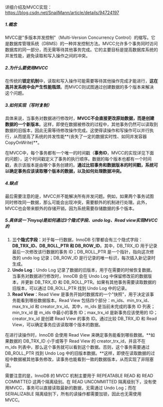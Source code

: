 详细介绍及MVCC实现：https://blog.csdn.net/SnailMann/article/details/94724197

##### 1.概念

MVCC是"多版本并发控制"（Multi-Version Concurrency Control）的缩写。它是数据库管理系统（DBMS）的一种并发控制方法。MVCC允许多个事务同时访问数据库的同一部分，而无需等待其他事务完成。它的主要目标是提高数据库系统的并发性能，避免读取和写入操作之间的冲突。

##### 2.为什么要使用MVCC

在传统的**锁定机制**中，读取和写入操作可能需要等待其他操作完成才能进行，**这在高并发系统中会产生性能瓶颈**。而MVCC则试图通过创建数据的多个版本来解决这个问题。

##### 3.如何实现（写时复制）

具体来说，当事务对数据进行修改时，**MVCC不会直接更改原始数据，而是创建数据的一个新版本**。这样，即使在数据被修改的过程中，其他事务仍然可以读取到数据的旧版本，因此无需等待修改操作完成。这使得读操作和写操作可以并行执行，从而提高了系统的并发性能**(丧失了一定的数据实时性、如同并发容器CopyOnWrite)**。

在MVCC中，每个事务都有一个唯一的时间戳（**事务ID**，MVCC的实现详见下面的问题），这个时间戳定义了事务的执行顺序。数据的每个版本也都有一个时间戳，表示该版本是由哪个事务创建的。**通过比较事务和数据版本的时间戳，系统可以确定事务应该读取哪个版本的数据，以及如何处理数据冲突。**

##### 4.缺点

最后需要注意的是，MVCC并不能解决所有并发问题。例如，如果两个事务试图同时修改同一数据，那么可能会出现冲突，需要额外的机制进行处理。此外，MVCC也会带来额外的存储开销，因为系统需要存储数据的多个版本。

##### 5.具体说一下mysql是如何通过3个隐式字段、undo log、Read view实现MVCC的

1. **三个隐式字段**：对于每一行数据，InnoDB 引擎都会有三个隐式字段：**DB_TRX_ID、DB_ROLL_PTR 和 DB_ROW_ID**。其中，DB_TRX_ID 用于记录最后一次修改该行数据的事务 ID；DB_ROLL_PTR 是一个指针，指向这次修改的 undo log 记录；DB_ROW_ID 是行记录的唯一标识，每次插入新记录时生成。
2. **Undo Log**：Undo Log 记录了数据的旧版本，用于在需要的时候恢复数据。当事务对数据进行修改时，InnoDB 会在 Undo Log 中保留修改前的数据版本，并更新 DB_TRX_ID 和 DB_ROLL_PTR。如果有其他事务需要读取数据的旧版本，可以通过 DB_ROLL_PTR 找到 Undo Log 中的记录。
3. **Read View**：Read View 是事务开始时数据库的一个"快照"，用于决定该事务能看到哪些数据版本。Read View 包括四个部分：m_ids、min_trx_id、max_trx_id 和 creator_trx_id。其中，m_ids 是当前未完成的事务 ID 列表；min_trx_id 是 m_ids 中最小的事务 ID；max_trx_id 是新事务应该使用的 ID；creator_trx_id 是创建 Read View 的事务 ID。通过比较 DB_TRX_ID 和 Read View，可以确定事务应该读取哪个版本的数据。

在进行读操作时，InnoDB 会使用 Read View 来确定事务能看到哪些数据。**如果数据的 DB_TRX_ID 小于或等于 Read View 的 creator_trx_id，并且不在 m_ids 列表中，那么这个事务就可以看到这个数据。否则，这个事务需要通过 DB_ROLL_PTR 找到 Undo Log 中的旧版本数据。**这样，即使在读取数据的过程中数据被其他事务修改，读事务也能看到一致的数据版本，从而实现了非阻塞读。

需要注意的是，InnoDB 的 MVCC 机制主要用于 REPEATABLE READ 和 READ COMMITTED 这两个隔离级别。在 READ UNCOMMITTED 隔离级别下，没有使用MVCC，事务可以直接读取最新的数据，无需通过 Undo Log；而在 SERIALIZABLE 隔离级别下，所有的读操作都需要加锁，因此也无需使用 MVCC。